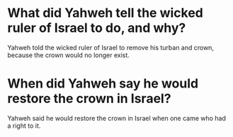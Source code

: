 # What did Yahweh tell the wicked ruler of Israel to do, and why?

Yahweh told the wicked ruler of Israel to remove his turban and crown, because the crown would no longer exist.

# When did Yahweh say he would restore the crown in Israel?

Yahweh said he would restore the crown in Israel when one came who had a right to it.
